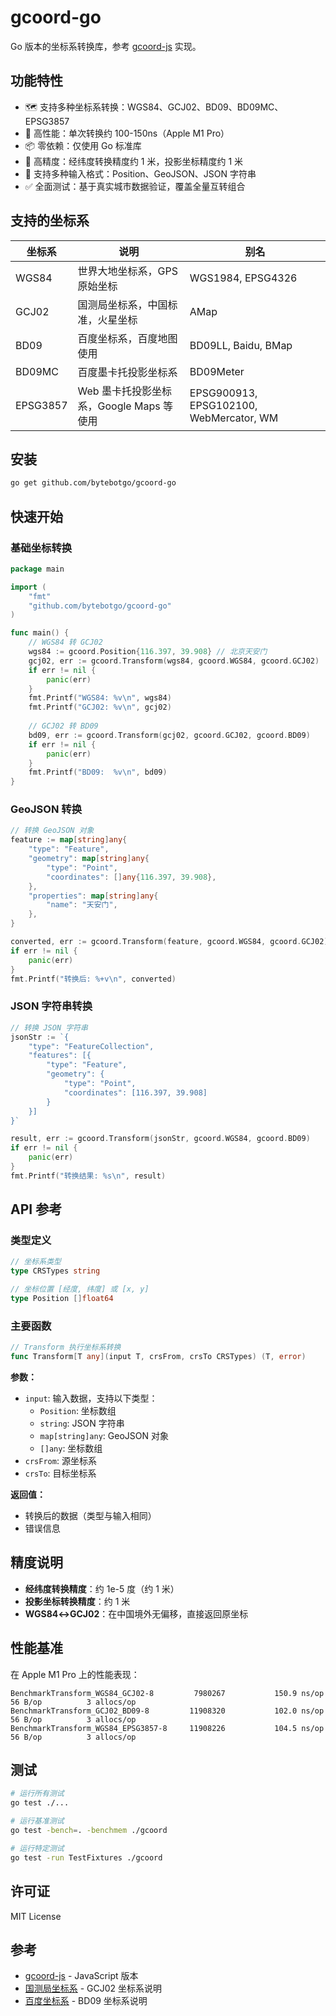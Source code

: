 # gcoord-go

Go 版本的坐标系转换库，参考 [gcoord-js](https://github.com/hujiulong/gcoord) 实现。

## 功能特性

- 🗺️ 支持多种坐标系转换：WGS84、GCJ02、BD09、BD09MC、EPSG3857
- 🚀 高性能：单次转换约 100-150ns（Apple M1 Pro）
- 📦 零依赖：仅使用 Go 标准库
- 🎯 高精度：经纬度转换精度约 1 米，投影坐标精度约 1 米
- 🔄 支持多种输入格式：Position、GeoJSON、JSON 字符串
- ✅ 全面测试：基于真实城市数据验证，覆盖全量互转组合

## 支持的坐标系

| 坐标系 | 说明 | 别名 |
|--------|------|------|
| WGS84 | 世界大地坐标系，GPS 原始坐标 | WGS1984, EPSG4326 |
| GCJ02 | 国测局坐标系，中国标准，火星坐标 | AMap |
| BD09 | 百度坐标系，百度地图使用 | BD09LL, Baidu, BMap |
| BD09MC | 百度墨卡托投影坐标系 | BD09Meter |
| EPSG3857 | Web 墨卡托投影坐标系，Google Maps 等使用 | EPSG900913, EPSG102100, WebMercator, WM |

## 安装

```bash
go get github.com/bytebotgo/gcoord-go
```

## 快速开始

### 基础坐标转换

```go
package main

import (
    "fmt"
    "github.com/bytebotgo/gcoord-go"
)

func main() {
    // WGS84 转 GCJ02
    wgs84 := gcoord.Position{116.397, 39.908} // 北京天安门
    gcj02, err := gcoord.Transform(wgs84, gcoord.WGS84, gcoord.GCJ02)
    if err != nil {
        panic(err)
    }
    fmt.Printf("WGS84: %v\n", wgs84)
    fmt.Printf("GCJ02: %v\n", gcj02)
    
    // GCJ02 转 BD09
    bd09, err := gcoord.Transform(gcj02, gcoord.GCJ02, gcoord.BD09)
    if err != nil {
        panic(err)
    }
    fmt.Printf("BD09:  %v\n", bd09)
}
```

### GeoJSON 转换

```go
// 转换 GeoJSON 对象
feature := map[string]any{
    "type": "Feature",
    "geometry": map[string]any{
        "type": "Point",
        "coordinates": []any{116.397, 39.908},
    },
    "properties": map[string]any{
        "name": "天安门",
    },
}

converted, err := gcoord.Transform(feature, gcoord.WGS84, gcoord.GCJ02)
if err != nil {
    panic(err)
}
fmt.Printf("转换后: %+v\n", converted)
```

### JSON 字符串转换

```go
// 转换 JSON 字符串
jsonStr := `{
    "type": "FeatureCollection",
    "features": [{
        "type": "Feature",
        "geometry": {
            "type": "Point",
            "coordinates": [116.397, 39.908]
        }
    }]
}`

result, err := gcoord.Transform(jsonStr, gcoord.WGS84, gcoord.BD09)
if err != nil {
    panic(err)
}
fmt.Printf("转换结果: %s\n", result)
```

## API 参考

### 类型定义

```go
// 坐标系类型
type CRSTypes string

// 坐标位置 [经度, 纬度] 或 [x, y]
type Position []float64
```

### 主要函数

```go
// Transform 执行坐标系转换
func Transform[T any](input T, crsFrom, crsTo CRSTypes) (T, error)
```

**参数：**
- `input`: 输入数据，支持以下类型：
  - `Position`: 坐标数组
  - `string`: JSON 字符串
  - `map[string]any`: GeoJSON 对象
  - `[]any`: 坐标数组
- `crsFrom`: 源坐标系
- `crsTo`: 目标坐标系

**返回值：**
- 转换后的数据（类型与输入相同）
- 错误信息

## 精度说明

- **经纬度转换精度**：约 1e-5 度（约 1 米）
- **投影坐标转换精度**：约 1 米
- **WGS84↔GCJ02**：在中国境外无偏移，直接返回原坐标

## 性能基准

在 Apple M1 Pro 上的性能表现：

```
BenchmarkTransform_WGS84_GCJ02-8      	 7980267	       150.9 ns/op	      56 B/op	       3 allocs/op
BenchmarkTransform_GCJ02_BD09-8       	11908320	       102.0 ns/op	      56 B/op	       3 allocs/op
BenchmarkTransform_WGS84_EPSG3857-8   	11908226	       104.5 ns/op	      56 B/op	       3 allocs/op
```

## 测试

```bash
# 运行所有测试
go test ./...

# 运行基准测试
go test -bench=. -benchmem ./gcoord

# 运行特定测试
go test -run TestFixtures ./gcoord
```

## 许可证

MIT License

## 参考

- [gcoord-js](https://github.com/hujiulong/gcoord) - JavaScript 版本
- [国测局坐标系](https://zh.wikipedia.org/wiki/GCJ-02) - GCJ02 坐标系说明
- [百度坐标系](https://lbsyun.baidu.com/index.php?title=coordinate) - BD09 坐标系说明
